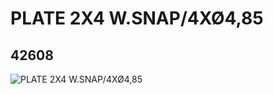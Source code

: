 # PLATE 2X4 W.SNAP/4XØ4,85
## 42608
![PLATE 2X4 W.SNAP/4XØ4,85](https://lc-www-live-s.legocdn.com/media/bricks/5/2/4211755.jpg)